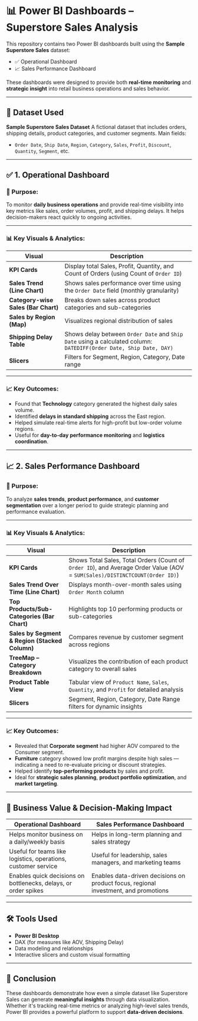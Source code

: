 
# 📊 Power BI Dashboards – Superstore Sales Analysis

This repository contains two Power BI dashboards built using the **Sample Superstore Sales** dataset:

* ✅ Operational Dashboard
* 📈 Sales Performance Dashboard

These dashboards were designed to provide both **real-time monitoring** and **strategic insight** into retail business operations and sales behavior.

---

## 🧾 Dataset Used

**Sample Superstore Sales Dataset**
A fictional dataset that includes orders, shipping details, product categories, and customer segments.
Main fields:

* `Order Date`, `Ship Date`, `Region`, `Category`, `Sales`, `Profit`, `Discount`, `Quantity`, `Segment`, etc.

---

## ✅ 1. Operational Dashboard

### 🎯 Purpose:

To monitor **daily business operations** and provide real-time visibility into key metrics like sales, order volumes, profit, and shipping delays. It helps decision-makers react quickly to ongoing activities.

---

### 📊 Key Visuals & Analytics:

| Visual                              | Description                                                                                                        |
| ----------------------------------- | ------------------------------------------------------------------------------------------------------------------ |
| **KPI Cards**                       | Display total Sales, Profit, Quantity, and Count of Orders (using Count of `Order ID`)                             |
| **Sales Trend (Line Chart)**        | Shows sales performance over time using the `Order Date` field (monthly granularity)                               |
| **Category-wise Sales (Bar Chart)** | Breaks down sales across product categories and sub-categories                                                     |
| **Sales by Region (Map)**           | Visualizes regional distribution of sales                                                                          |
| **Shipping Delay Table**            | Shows delay between `Order Date` and `Ship Date` using a calculated column: `DATEDIFF(Order Date, Ship Date, DAY)` |
| **Slicers**                         | Filters for Segment, Region, Category, Date range                                                                  |

---

### 📈 Key Outcomes:

* Found that **Technology** category generated the highest daily sales volume.
* Identified **delays in standard shipping** across the East region.
* Helped simulate real-time alerts for high-profit but low-order volume regions.
* Useful for **day-to-day performance monitoring** and **logistics coordination**.

---

## 📈 2. Sales Performance Dashboard

### 🎯 Purpose:

To analyze **sales trends**, **product performance**, and **customer segmentation** over a longer period to guide strategic planning and performance evaluation.

---

### 📊 Key Visuals & Analytics:

| Visual                                         | Description                                                                                                                 |
| ---------------------------------------------- | --------------------------------------------------------------------------------------------------------------------------- |
| **KPI Cards**                                  | Shows Total Sales, Total Orders (Count of `Order ID`), and Average Order Value (AOV = `SUM(Sales)/DISTINCTCOUNT(Order ID)`) |
| **Sales Trend Over Time (Line Chart)**         | Displays month-over-month sales using `Order Month` column                                                                  |
| **Top Products/Sub-Categories (Bar Chart)**    | Highlights top 10 performing products or sub-categories                                                                     |
| **Sales by Segment & Region (Stacked Column)** | Compares revenue by customer segment across regions                                                                         |
| **TreeMap – Category Breakdown**               | Visualizes the contribution of each product category to overall sales                                                       |
| **Product Table View**                         | Tabular view of `Product Name`, `Sales`, `Quantity`, and `Profit` for detailed analysis                                     |
| **Slicers**                                    | Segment, Region, Category, Date Range filters for dynamic insights                                                          |

---

### 📈 Key Outcomes:

* Revealed that **Corporate segment** had higher AOV compared to the Consumer segment.
* **Furniture** category showed low profit margins despite high sales — indicating a need to re-evaluate pricing or discount strategies.
* Helped identify **top-performing products** by sales and profit.
* Ideal for **strategic sales planning**, **product portfolio optimization**, and **market targeting**.

---

## 🧠 Business Value & Decision-Making Impact

| Operational Dashboard                                           | Sales Performance Dashboard                                                         |
| --------------------------------------------------------------- | ----------------------------------------------------------------------------------- |
| Helps monitor business on a daily/weekly basis                  | Helps in long-term planning and sales strategy                                      |
| Useful for teams like logistics, operations, customer service   | Useful for leadership, sales managers, and marketing teams                          |
| Enables quick decisions on bottlenecks, delays, or order spikes | Enables data-driven decisions on product focus, regional investment, and promotions |

---

## 🛠 Tools Used

* **Power BI Desktop**
* DAX (for measures like AOV, Shipping Delay)
* Data modeling and relationships
* Interactive slicers and custom visual formatting

---

## 📎 Conclusion

These dashboards demonstrate how even a simple dataset like Superstore Sales can generate **meaningful insights** through data visualization.
Whether it's tracking real-time metrics or analyzing high-level sales trends, Power BI provides a powerful platform to support **data-driven decisions**.
